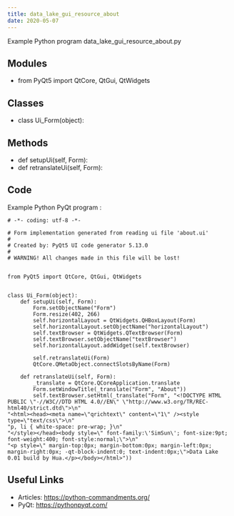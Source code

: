 ```yaml
---
title: data_lake_gui_resource_about
date: 2020-05-07
---
```

Example Python program data_lake_gui_resource_about.py

## Modules

* from PyQt5 import QtCore, QtGui, QtWidgets

## Classes

* class Ui_Form(object):

## Methods

* def setupUi(self, Form):
* def retranslateUi(self, Form):

## Code

Example Python PyQt program :

    # -*- coding: utf-8 -*-
    
    # Form implementation generated from reading ui file 'about.ui'
    #
    # Created by: PyQt5 UI code generator 5.13.0
    #
    # WARNING! All changes made in this file will be lost!
    
    
    from PyQt5 import QtCore, QtGui, QtWidgets
    
    
    class Ui_Form(object):
        def setupUi(self, Form):
            Form.setObjectName("Form")
            Form.resize(402, 266)
            self.horizontalLayout = QtWidgets.QHBoxLayout(Form)
            self.horizontalLayout.setObjectName("horizontalLayout")
            self.textBrowser = QtWidgets.QTextBrowser(Form)
            self.textBrowser.setObjectName("textBrowser")
            self.horizontalLayout.addWidget(self.textBrowser)
    
            self.retranslateUi(Form)
            QtCore.QMetaObject.connectSlotsByName(Form)
    
        def retranslateUi(self, Form):
            _translate = QtCore.QCoreApplication.translate
            Form.setWindowTitle(_translate("Form", "About"))
            self.textBrowser.setHtml(_translate("Form", "<!DOCTYPE HTML PUBLIC \"-//W3C//DTD HTML 4.0//EN\" \"http://www.w3.org/TR/REC-html40/strict.dtd\">\n"
    "<html><head><meta name=\"qrichtext\" content=\"1\" /><style type=\"text/css\">\n"
    "p, li { white-space: pre-wrap; }\n"
    "</style></head><body style=\" font-family:\'SimSun\'; font-size:9pt; font-weight:400; font-style:normal;\">\n"
    "<p style=\" margin-top:0px; margin-bottom:0px; margin-left:0px; margin-right:0px; -qt-block-indent:0; text-indent:0px;\">Data Lake 0.01 build by Hua.</p></body></html>"))
    

## Useful Links

- Articles: https://python-commandments.org/
- PyQt: https://pythonpyqt.com/

